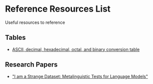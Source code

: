 # Reference Resources List
Useful resources to reference

## Tables
+ [ASCII, decimal, hexadecimal, octal, and binary conversion table](https://www.ibm.com/docs/en/aix/7.2?topic=adapters-ascii-decimal-hexadecimal-octal-binary-conversion-table)


## Research Papers
+ ["I am a Strange Dataset: Metalinguistic Tests for Language Models"](https://arxiv.org/abs/2401.05300)